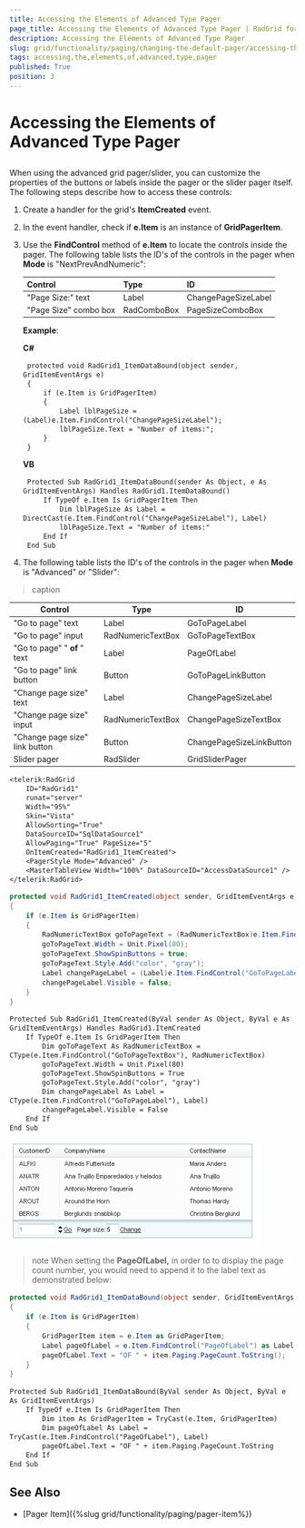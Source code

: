 ```yaml
---
title: Accessing the Elements of Advanced Type Pager
page_title: Accessing the Elements of Advanced Type Pager | RadGrid for ASP.NET AJAX Documentation
description: Accessing the Elements of Advanced Type Pager
slug: grid/functionality/paging/changing-the-default-pager/accessing-the-elements-of-advanced-type-pager
tags: accessing,the,elements,of,advanced,type,pager
published: True
position: 3
---
```


# Accessing the Elements of Advanced Type Pager



## 

When using the advanced grid pager/slider, you can customize the properties of the buttons or labels inside the pager or the slider pager itself. The following steps describe how to access these controls:

1. Create a handler for the grid's **ItemCreated** event.

2. In the event handler, check if **e.Item** is an instance of **GridPagerItem**.

3. Use the **FindControl** method of **e.Item** to locate the controls inside the pager. The following table lists the ID's of the controls in the pager when **Mode** is "NextPrevAndNumeric":

	
	|  **Control**  |  **Type**  |  **ID**  |
	| ------ | ------ | ------ |
	|"Page Size:" text|Label|ChangePageSizeLabel|
	|"Page Size" combo box|RadComboBox|PageSizeComboBox|

	**Example**:

	**C#**

		protected void RadGrid1_ItemDataBound(object sender, GridItemEventArgs e)
		{
		    if (e.Item is GridPagerItem)
		    {
		        Label lblPageSize = (Label)e.Item.FindControl("ChangePageSizeLabel");
		        lblPageSize.Text = "Number of items:";
		    }
		}

	**VB**

		Protected Sub RadGrid1_ItemDataBound(sender As Object, e As GridItemEventArgs) Handles RadGrid1.ItemDataBound()
		    If TypeOf e.Item Is GridPagerItem Then
		        Dim lblPageSize As Label = DirectCast(e.Item.FindControl("ChangePageSizeLabel"), Label)
		        lblPageSize.Text = "Number of items:"
		    End If
		End Sub


4. The following table lists the ID's of the controls in the pager when **Mode** is "Advanced" or "Slider":


>caption  

| Control | Type | ID |
| ------ | ------ | ------ |
|"Go to page" text|Label|GoToPageLabel|
|"Go to page" input|RadNumericTextBox|GoToPageTextBox|
|"Go to page" " **of** " text|Label|PageOfLabel|
|"Go to page" link button|Button|GoToPageLinkButton|
|"Change page size" text|Label|ChangePageSizeLabel|
|"Change page size" input|RadNumericTextBox|ChangePageSizeTextBox|
|"Change page size" link button|Button|ChangePageSizeLinkButton|
|Slider pager|RadSlider|GridSliderPager|



````ASP.NET
<telerik:RadGrid
    ID="RadGrid1"
    runat="server"
    Width="95%"
    Skin="Vista"
    AllowSorting="True"
    DataSourceID="SqlDataSource1"
    AllowPaging="True" PageSize="5"
    OnItemCreated="RadGrid1_ItemCreated">
    <PagerStyle Mode="Advanced" />
    <MasterTableView Width="100%" DataSourceID="AccessDataSource1" />
</telerik:RadGrid>		
````
````C#
protected void RadGrid1_ItemCreated(object sender, GridItemEventArgs e)
{
    if (e.Item is GridPagerItem)
    {
        RadNumericTextBox goToPageText = (RadNumericTextBox)e.Item.FindControl("GoToPageTextBox");
        goToPageText.Width = Unit.Pixel(80);
        goToPageText.ShowSpinButtons = true;
        goToPageText.Style.Add("color", "gray");
        Label changePageLabel = (Label)e.Item.FindControl("GoToPageLabel");
        changePageLabel.Visible = false;
    }
}
````
````VB
Protected Sub RadGrid1_ItemCreated(ByVal sender As Object, ByVal e As GridItemEventArgs) Handles RadGrid1.ItemCreated
    If TypeOf e.Item Is GridPagerItem Then
        Dim goToPageText As RadNumericTextBox = CType(e.Item.FindControl("GoToPageTextBox"), RadNumericTextBox)
        goToPageText.Width = Unit.Pixel(80)
        goToPageText.ShowSpinButtons = True
        goToPageText.Style.Add("color", "gray")
        Dim changePageLabel As Label = CType(e.Item.FindControl("GoToPageLabel"), Label)
        changePageLabel.Visible = False
    End If
End Sub
````


![](images/grd_AccessingPagerButtons.png)

>note When setting the **PageOfLabel,** in order to to display the page count number, you would need to append it to the label text as demonstrated below:
>




````C#
protected void RadGrid1_ItemDataBound(object sender, GridItemEventArgs e)
{
    if (e.Item is GridPagerItem)
    {
        GridPagerItem item = e.Item as GridPagerItem;
        Label pageOfLabel = e.Item.FindControl("PageOfLabel") as Label;
        pageOfLabel.Text = "OF " + item.Paging.PageCount.ToString();
    }
}
````
````VB
Protected Sub RadGrid1_ItemDataBound(ByVal sender As Object, ByVal e As GridItemEventArgs)
    If TypeOf e.Item Is GridPagerItem Then
        Dim item As GridPagerItem = TryCast(e.Item, GridPagerItem)
        Dim pageOfLabel As Label = TryCast(e.Item.FindControl("PageOfLabel"), Label)
        pageOfLabel.Text = "OF " + item.Paging.PageCount.ToString
    End If
End Sub
````


## See Also

 * [Pager Item]({%slug grid/functionality/paging/pager-item%})
